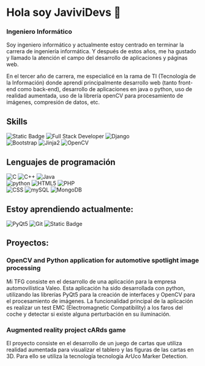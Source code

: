 # Hola soy JaviviDevs 👋
### Ingeniero Informático

Soy ingeniero informático y actualmente estoy centrado en terminar la carrera de ingeniería informática.
Y después de estos años, me ha gustado y llamado la atención el campo del desarrollo de aplicaciones y páginas web.

En el tercer año de carrera, me especialicé en la rama de TI (Tecnología de la Información) donde aprendí principalmente desarrollo web (tanto front-end como back-end), desarrollo de aplicaciones en java o python, uso de realidad aumentada, uso de la librería openCV para procesamiento de imágenes, compresión de datos, etc.

## Skills
![Static Badge](https://img.shields.io/badge/POO-blue)
![Full Stack Developer](https://img.shields.io/badge/Full%20Stack%20Developer-red)
![Django](https://img.shields.io/badge/%20%20Django-green?logo=Django&logoColor=green&labelColor=white)
</br>
![Bootstrap](https://img.shields.io/badge/%20%20Bootstrap-8967BB?logo=bootstrap&labelColor=white)
![Jinja2](https://img.shields.io/badge/Jinja2-red?logo=Jinja&logoColor=red&labelColor=white&color=red)
![OpenCV](https://img.shields.io/badge/OpenCV-green?logo=openCV&logoColor=green&labelColor=white&color=green)

## Lenguajes de programación
![C](https://img.shields.io/badge/C%23-lightblue?logo=C&logoColor=lightblue&labelColor=white&color=lightblue)
![C++](https://img.shields.io/badge/C%2B%2B-blue?logo=C%2B%2B&logoColor=blue&labelColor=white&color=blue)
![Java](https://img.shields.io/badge/Java-orange)
</br>
![python](https://img.shields.io/badge/python-yellow?logo=python&logoColor=yellow&labelColor=white&color=yellow)
![HTML5](https://img.shields.io/badge/HTML5-red?logo=HTML5&logoColor=red&labelColor=white&color=red)
![PHP](https://img.shields.io/badge/PHP-blue?logo=PHP&logoColor=blue&labelColor=white&color=blue)
</br>
![CSS](https://img.shields.io/badge/CSS3-blue?logo=CSS3&logoColor=blue&labelColor=white&color=blue)
![mySQL](https://img.shields.io/badge/mySQL-orange?logo=mySQL&logoColor=orange&labelColor=white&color=orange)
![MongoDB](https://img.shields.io/badge/mySQL-geen?logo=mongoDB&logoColor=green&labelColor=white&color=green)

## Estoy aprendiendo actualmente:
![PyQt5](https://img.shields.io/badge/PyQt5-geen?logo=Qt&logoColor=green&labelColor=white&color=green)
![Git](https://img.shields.io/badge/Git-red?logo=git&logoColor=red&labelColor=white&color=red)
![Static Badge](https://img.shields.io/badge/GitHub-white?logo=github&logoColor=black&labelColor=white&color=black)

## Proyectos:
### OpenCV and Python application for automotive spotlight image processing

Mi TFG consiste en el desarrollo de una aplicación para la empresa automovilística Valeo. Esta aplicación ha sido desarrollada
con python, utilizando las librerías PyQt5 para la creación de interfaces y OpenCV para el procesamiento de imágenes. La funcionalidad principal de la aplicación es realizar un test EMC (Electromagnetic Compatibility) a los faros del coche
y detectar si existe alguna perturbación en su iluminación.

### Augmented reality project cARds game

El proyecto consiste en el desarrollo de un juego de cartas que utiliza
realidad aumentada para visualizar el tablero y las figuras de las cartas en 3D. Para ello se utiliza la tecnología
tecnología ArUco Marker Detection.
